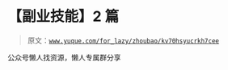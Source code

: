 # 【副业技能】2 篇

> 原文：[`www.yuque.com/for_lazy/zhoubao/kv70hsyucrkh7cee`](https://www.yuque.com/for_lazy/zhoubao/kv70hsyucrkh7cee)

公众号懒人找资源，懒人专属群分享